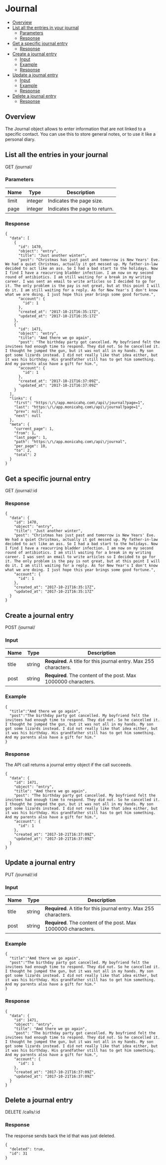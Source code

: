# Journal <!-- omit in toc -->

<!-- TOC -->

- [Overview](#overview)
- [List all the entries in your journal](#list-all-the-entries-in-your-journal)
  - [Parameters](#parameters)
  - [Response](#response)
- [Get a specific journal entry](#get-a-specific-journal-entry)
  - [Response](#response-1)
- [Create a journal entry](#create-a-journal-entry)
  - [Input](#input)
  - [Example](#example)
  - [Response](#response-2)
- [Update a journal entry](#update-a-journal-entry)
  - [Input](#input-1)
  - [Example](#example-1)
  - [Response](#response-3)
- [Delete a journal entry](#delete-a-journal-entry)
  - [Response](#response-4)

<!-- /TOC -->

<a name="overview"></a>
<a id="markdown-overview" name="overview"></a>
## Overview

The Journal object allows to enter information that are not linked to a specific
contact. You can use this to store general notes, or to use it like a personal
diary.

<a name="list-all-the-entries-in-your-journal"></a>
<a id="markdown-list-all-the-entries-in-your-journal" name="list-all-the-entries-in-your-journal"></a>
## List all the entries in your journal

<span class="url">
  GET /journal/
</span>

<a id="markdown-parameters" name="parameters"></a>
### Parameters

| Name | Type | Description |
| ---- | ----------- | ----------- |
| limit | integer | Indicates the page size. |
| page | integer | Indicates the page to return. |

<a id="markdown-response" name="response"></a>
### Response

<pre><code class="json">{
  "data": [
    {
      "id": 1470,
      "object": "entry",
      "title": "Just another winter",
      "post": "Christmas has just past and tomorrow is New Years' Eve. We had a quiet Christmas, actually it got messed up. My father-in-law decided to act like an ass. So I had a bad start to the holidays. Now I find I have a reacurring bladder infection. I am now on my second round of antibiotics. I am still waiting for a break in my writing career. I was sent an email to write articles so I decided to go for it. The only problem is the pay is not great, but at this point I will do it. I am still waiting for a reply. As for New Year's I don't know what we are doing. I just hope this year brings some good fortune.",
      "account": {
        "id": 1
      },
      "created_at": "2017-10-21T16:35:17Z",
      "updated_at": "2017-10-21T16:35:17Z"
    },
    {
      "id": 1471,
      "object": "entry",
      "title": "Amd there we go again",
      "post": "The birthday party got cancelled. My boyfriend felt the invitees had enough time to respond. They did not. So he cancelled it. I thought he jumped the gun, but it was not all in my hands. My son got some lizards instead. I did not really like that idea either, but it was his birthday. His grandfather still has to get him something. And my parents also have a gift for him.",
      "account": {
        "id": 1
      },
      "created_at": "2017-10-21T16:37:09Z",
      "updated_at": "2017-10-21T16:37:09Z"
    }
  ],
  "links": {
    "first": "https:\/\/app.monicahq.com\/api\/journal?page=1",
    "last": "https:\/\/app.monicahq.com\/api\/journal?page=1",
    "prev": null,
    "next": null
  },
  "meta": {
    "current_page": 1,
    "from": 1,
    "last_page": 1,
    "path": "https:\/\/app.monicahq.com\/api\/journal",
    "per_page": 10,
    "to": 2,
    "total": 2
  }
}</code></pre>

<a name="get-a-specific-journal-entry"></a>
<a id="markdown-get-a-specific-journal-entry" name="get-a-specific-journal-entry"></a>
## Get a specific journal entry

<span class="url">
  GET /journal/:id
</span>

<a id="markdown-response-1" name="response-1"></a>
### Response

<pre><code class="json">{
  "data": {
    "id": 1470,
    "object": "entry",
    "title": "Just another winter",
    "post": "Christmas has just past and tomorrow is New Years' Eve. We had a quiet Christmas, actually it got messed up. My father-in-law decided to act like an ass. So I had a bad start to the holidays. Now I find I have a reacurring bladder infection. I am now on my second round of antibiotics. I am still waiting for a break in my writing career. I was sent an email to write articles so I decided to go for it. The only problem is the pay is not great, but at this point I will do it. I am still waiting for a reply. As for New Year's I don't know what we are doing. I just hope this year brings some good fortune.",
    "account": {
      "id": 1
    },
    "created_at": "2017-10-21T16:35:17Z",
    "updated_at": "2017-10-21T16:35:17Z"
  }
}</code></pre>

<a name="create-a-journal-entry"></a>
<a id="markdown-create-a-journal-entry" name="create-a-journal-entry"></a>
## Create a journal entry

<span class="url">
  POST /journal/
</span>

<a id="markdown-input" name="input"></a>
### Input

| Name | Type | Description |
| ---- | ----------- | ----------- |
| title | string | <strong>Required</strong>. A title for this journal entry. Max 255 characters. |
| post | string | <strong>Required</strong>. The content of the post. Max 1000000 characters. |

<a id="markdown-example" name="example"></a>
### Example

<pre><code class="json">{
  "title":"Amd there we go again",
  "post":"The birthday party got cancelled. My boyfriend felt the invitees had enough time to respond. They did not. So he cancelled it. I thought he jumped the gun, but it was not all in my hands. My son got some lizards instead. I did not really like that idea either, but it was his birthday. His grandfather still has to get him something. And my parents also have a gift for him."
}</code></pre>

<a id="markdown-response-2" name="response-2"></a>
### Response

The API call returns a journal entry object if the call succeeds.

<pre><code class="json">{
  "data": {
    "id": 1471,
    "object": "entry",
    "title": "Amd there we go again",
    "post": "The birthday party got cancelled. My boyfriend felt the invitees had enough time to respond. They did not. So he cancelled it. I thought he jumped the gun, but it was not all in my hands. My son got some lizards instead. I did not really like that idea either, but it was his birthday. His grandfather still has to get him something. And my parents also have a gift for him.",
    "account": {
      "id": 1
    },
    "created_at": "2017-10-21T16:37:09Z",
    "updated_at": "2017-10-21T16:37:09Z"
  }
}</code></pre>

<a name="update-a-journal-entry"></a>
<a id="markdown-update-a-journal-entry" name="update-a-journal-entry"></a>
## Update a journal entry

<span class="url">
  PUT /journal/:id
</span>

<a id="markdown-input-1" name="input-1"></a>
### Input

| Name | Type | Description |
| ---- | ----------- | ----------- |
| title | string | <strong>Required</strong>. A title for this journal entry. Max 255 characters. |
| post | string | <strong>Required</strong>. The content of the post. Max 1000000 characters. |

<a id="markdown-example-1" name="example-1"></a>
### Example

<pre><code class="json">{
  "title":"Amd there we go again",
  "post":"The birthday party got cancelled. My boyfriend felt the invitees had enough time to respond. They did not. So he cancelled it. I thought he jumped the gun, but it was not all in my hands. My son got some lizards instead. I did not really like that idea either, but it was his birthday. His grandfather still has to get him something. And my parents also have a gift for him."
}</code></pre>

<a id="markdown-response-3" name="response-3"></a>
### Response

<pre><code class="json">{
  "data": {
    "id": 1471,
    "object": "entry",
    "title": "Amd there we go again",
    "post": "The birthday party got cancelled. My boyfriend felt the invitees had enough time to respond. They did not. So he cancelled it. I thought he jumped the gun, but it was not all in my hands. My son got some lizards instead. I did not really like that idea either, but it was his birthday. His grandfather still has to get him something. And my parents also have a gift for him.",
    "account": {
      "id": 1
    },
    "created_at": "2017-10-21T16:37:09Z",
    "updated_at": "2017-10-21T16:37:09Z"
  }
}</code></pre>

<a name="delete-a-journal-entry"></a>
<a id="markdown-delete-a-journal-entry" name="delete-a-journal-entry"></a>
## Delete a journal entry

<span class="url">
  DELETE /calls/:id
</span>

<a id="markdown-response-4" name="response-4"></a>
### Response

The response sends back the id that was just deleted.

<pre><code class="json">{
  "deleted": true,
  "id": 31
}</code></pre>
